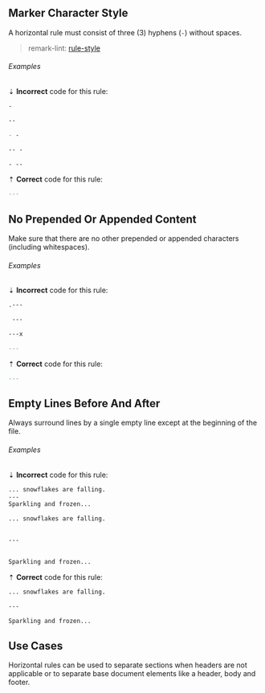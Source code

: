 ## Marker Character Style

A horizontal rule must consist of three (3) hyphens (`-`) without spaces.

> remark-lint: [rule-style][remark-lint-rule-style]

###### Examples

⇣ **Incorrect** code for this rule:

```markdown
-
```

```markdown
--

- - 
```

```markdown
-- -

- --
```

⇡ **Correct** code for this rule:

```markdown
---
```

## No Prepended Or Appended Content

Make sure that there are no other prepended or appended characters (including whitespaces).

###### Examples

⇣ **Incorrect** code for this rule:

```markdown
.---
```

```markdown
 ---
```

```markdown
---x
```

```markdown
---  
```

⇡ **Correct** code for this rule:

```markdown
---
```

## Empty Lines Before And After

Always surround lines by a single empty line except at the beginning of the file.

###### Examples

⇣ **Incorrect** code for this rule:

```markdown
... snowflakes are falling.
---
Sparkling and frozen...
```

```markdown
... snowflakes are falling.


---


Sparkling and frozen...
```

⇡ **Correct** code for this rule:

```markdown
... snowflakes are falling.

---

Sparkling and frozen...
```

## Use Cases

Horizontal rules can be used to separate sections when headers are not applicable or to separate base document elements like a header, body and footer.

[remark-lint-rule-style]: https://github.com/remarkjs/remark-lint/tree/master/packages/remark-lint-rule-style
